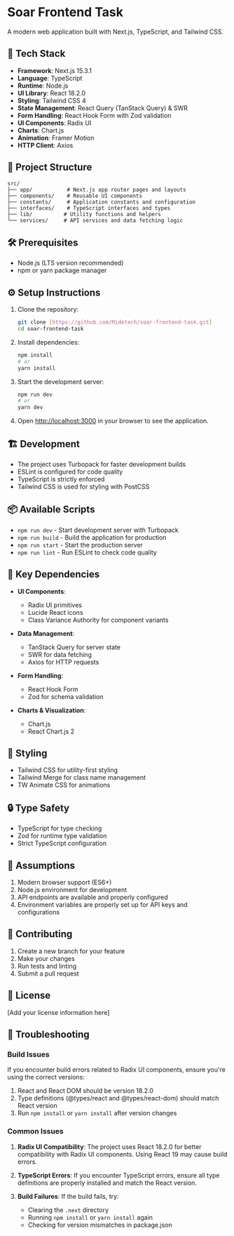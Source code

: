 # Soar Frontend Task

A modern web application built with Next.js, TypeScript, and Tailwind CSS.

## 🚀 Tech Stack

- **Framework**: Next.js 15.3.1
- **Language**: TypeScript
- **Runtime**: Node.js
- **UI Library**: React 18.2.0
- **Styling**: Tailwind CSS 4
- **State Management**: React Query (TanStack Query) & SWR
- **Form Handling**: React Hook Form with Zod validation
- **UI Components**: Radix UI
- **Charts**: Chart.js
- **Animation**: Framer Motion
- **HTTP Client**: Axios

## 📁 Project Structure

```
src/
├── app/           # Next.js app router pages and layouts
├── components/    # Reusable UI components
├── constants/     # Application constants and configuration
├── interfaces/    # TypeScript interfaces and types
├── lib/          # Utility functions and helpers
└── services/     # API services and data fetching logic
```

## 🛠️ Prerequisites

- Node.js (LTS version recommended)
- npm or yarn package manager

## ⚙️ Setup Instructions

1. Clone the repository:

   ```bash
   git clone [https://github.com/Midetech/soar-frontend-task.git]
   cd soar-frontend-task
   ```

2. Install dependencies:

   ```bash
   npm install
   # or
   yarn install
   ```

3. Start the development server:

   ```bash
   npm run dev
   # or
   yarn dev
   ```

4. Open [http://localhost:3000](http://localhost:3000) in your browser to see the application.

## 🏗️ Development

- The project uses Turbopack for faster development builds
- ESLint is configured for code quality
- TypeScript is strictly enforced
- Tailwind CSS is used for styling with PostCSS

## 📦 Available Scripts

- `npm run dev` - Start development server with Turbopack
- `npm run build` - Build the application for production
- `npm run start` - Start the production server
- `npm run lint` - Run ESLint to check code quality

## 🔧 Key Dependencies

- **UI Components**:

  - Radix UI primitives
  - Lucide React icons
  - Class Variance Authority for component variants

- **Data Management**:

  - TanStack Query for server state
  - SWR for data fetching
  - Axios for HTTP requests

- **Form Handling**:

  - React Hook Form
  - Zod for schema validation

- **Charts & Visualization**:
  - Chart.js
  - React Chart.js 2

## 🎨 Styling

- Tailwind CSS for utility-first styling
- Tailwind Merge for class name management
- TW Animate CSS for animations

## 🔒 Type Safety

- TypeScript for type checking
- Zod for runtime type validation
- Strict TypeScript configuration

## 📝 Assumptions

1. Modern browser support (ES6+)
2. Node.js environment for development
3. API endpoints are available and properly configured
4. Environment variables are properly set up for API keys and configurations

## 🤝 Contributing

1. Create a new branch for your feature
2. Make your changes
3. Run tests and linting
4. Submit a pull request

## 📄 License

[Add your license information here]

## 🚨 Troubleshooting

### Build Issues

If you encounter build errors related to Radix UI components, ensure you're using the correct versions:

1. React and React DOM should be version 18.2.0
2. Type definitions (@types/react and @types/react-dom) should match React version
3. Run `npm install` or `yarn install` after version changes

### Common Issues

1. **Radix UI Compatibility**: The project uses React 18.2.0 for better compatibility with Radix UI components. Using React 19 may cause build errors.

2. **TypeScript Errors**: If you encounter TypeScript errors, ensure all type definitions are properly installed and match the React version.

3. **Build Failures**: If the build fails, try:
   - Clearing the `.next` directory
   - Running `npm install` or `yarn install` again
   - Checking for version mismatches in package.json
